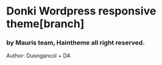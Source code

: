 <h1>Donki Wordpress responsive theme[branch]</h1>
<h3>by Mauris team, Haintheme all right reserved.</h3>
<p>Author: Duongancol + DA</p>